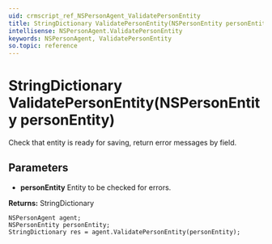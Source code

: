 ```yaml
---
uid: crmscript_ref_NSPersonAgent_ValidatePersonEntity
title: StringDictionary ValidatePersonEntity(NSPersonEntity personEntity)
intellisense: NSPersonAgent.ValidatePersonEntity
keywords: NSPersonAgent, ValidatePersonEntity
so.topic: reference
---
```


# StringDictionary ValidatePersonEntity(NSPersonEntity personEntity)

Check that entity is ready for saving, return error messages by field.

## Parameters

* **personEntity** Entity to be checked for errors.

**Returns:** StringDictionary

```crmscript
NSPersonAgent agent;
NSPersonEntity personEntity;
StringDictionary res = agent.ValidatePersonEntity(personEntity);
```

